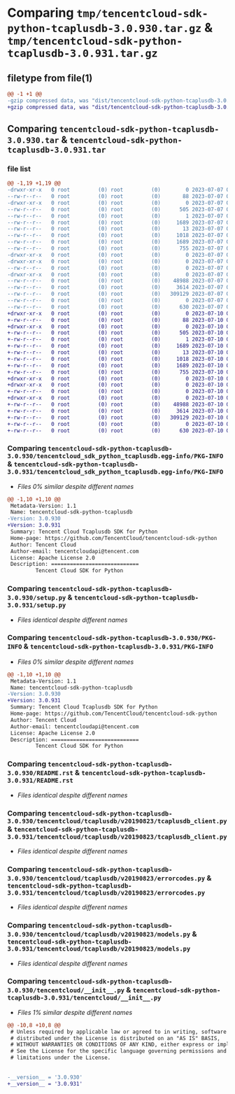# Comparing `tmp/tencentcloud-sdk-python-tcaplusdb-3.0.930.tar.gz` & `tmp/tencentcloud-sdk-python-tcaplusdb-3.0.931.tar.gz`

## filetype from file(1)

```diff
@@ -1 +1 @@
-gzip compressed data, was "dist/tencentcloud-sdk-python-tcaplusdb-3.0.930.tar", last modified: Fri Jul  7 00:32:35 2023, max compression
+gzip compressed data, was "dist/tencentcloud-sdk-python-tcaplusdb-3.0.931.tar", last modified: Mon Jul 10 00:52:53 2023, max compression
```

## Comparing `tencentcloud-sdk-python-tcaplusdb-3.0.930.tar` & `tencentcloud-sdk-python-tcaplusdb-3.0.931.tar`

### file list

```diff
@@ -1,19 +1,19 @@
-drwxr-xr-x   0 root         (0) root         (0)        0 2023-07-07 00:32:35.000000 tencentcloud-sdk-python-tcaplusdb-3.0.930/
--rw-r--r--   0 root         (0) root         (0)       88 2023-07-07 00:32:35.000000 tencentcloud-sdk-python-tcaplusdb-3.0.930/setup.cfg
-drwxr-xr-x   0 root         (0) root         (0)        0 2023-07-07 00:32:35.000000 tencentcloud-sdk-python-tcaplusdb-3.0.930/tencentcloud_sdk_python_tcaplusdb.egg-info/
--rw-r--r--   0 root         (0) root         (0)      505 2023-07-07 00:32:35.000000 tencentcloud-sdk-python-tcaplusdb-3.0.930/tencentcloud_sdk_python_tcaplusdb.egg-info/SOURCES.txt
--rw-r--r--   0 root         (0) root         (0)        1 2023-07-07 00:32:35.000000 tencentcloud-sdk-python-tcaplusdb-3.0.930/tencentcloud_sdk_python_tcaplusdb.egg-info/dependency_links.txt
--rw-r--r--   0 root         (0) root         (0)     1689 2023-07-07 00:32:35.000000 tencentcloud-sdk-python-tcaplusdb-3.0.930/tencentcloud_sdk_python_tcaplusdb.egg-info/PKG-INFO
--rw-r--r--   0 root         (0) root         (0)       13 2023-07-07 00:32:35.000000 tencentcloud-sdk-python-tcaplusdb-3.0.930/tencentcloud_sdk_python_tcaplusdb.egg-info/top_level.txt
--rw-r--r--   0 root         (0) root         (0)     1018 2023-07-07 00:32:35.000000 tencentcloud-sdk-python-tcaplusdb-3.0.930/setup.py
--rw-r--r--   0 root         (0) root         (0)     1689 2023-07-07 00:32:35.000000 tencentcloud-sdk-python-tcaplusdb-3.0.930/PKG-INFO
--rw-r--r--   0 root         (0) root         (0)      755 2023-07-07 00:32:35.000000 tencentcloud-sdk-python-tcaplusdb-3.0.930/README.rst
-drwxr-xr-x   0 root         (0) root         (0)        0 2023-07-07 00:32:35.000000 tencentcloud-sdk-python-tcaplusdb-3.0.930/tencentcloud/
-drwxr-xr-x   0 root         (0) root         (0)        0 2023-07-07 00:32:35.000000 tencentcloud-sdk-python-tcaplusdb-3.0.930/tencentcloud/tcaplusdb/
--rw-r--r--   0 root         (0) root         (0)        0 2023-07-07 00:32:35.000000 tencentcloud-sdk-python-tcaplusdb-3.0.930/tencentcloud/tcaplusdb/__init__.py
-drwxr-xr-x   0 root         (0) root         (0)        0 2023-07-07 00:32:35.000000 tencentcloud-sdk-python-tcaplusdb-3.0.930/tencentcloud/tcaplusdb/v20190823/
--rw-r--r--   0 root         (0) root         (0)    48988 2023-07-07 00:32:35.000000 tencentcloud-sdk-python-tcaplusdb-3.0.930/tencentcloud/tcaplusdb/v20190823/tcaplusdb_client.py
--rw-r--r--   0 root         (0) root         (0)     3614 2023-07-07 00:32:35.000000 tencentcloud-sdk-python-tcaplusdb-3.0.930/tencentcloud/tcaplusdb/v20190823/errorcodes.py
--rw-r--r--   0 root         (0) root         (0)   309129 2023-07-07 00:32:35.000000 tencentcloud-sdk-python-tcaplusdb-3.0.930/tencentcloud/tcaplusdb/v20190823/models.py
--rw-r--r--   0 root         (0) root         (0)        0 2023-07-07 00:32:35.000000 tencentcloud-sdk-python-tcaplusdb-3.0.930/tencentcloud/tcaplusdb/v20190823/__init__.py
--rw-r--r--   0 root         (0) root         (0)      630 2023-07-07 00:32:35.000000 tencentcloud-sdk-python-tcaplusdb-3.0.930/tencentcloud/__init__.py
+drwxr-xr-x   0 root         (0) root         (0)        0 2023-07-10 00:52:53.000000 tencentcloud-sdk-python-tcaplusdb-3.0.931/
+-rw-r--r--   0 root         (0) root         (0)       88 2023-07-10 00:52:53.000000 tencentcloud-sdk-python-tcaplusdb-3.0.931/setup.cfg
+drwxr-xr-x   0 root         (0) root         (0)        0 2023-07-10 00:52:53.000000 tencentcloud-sdk-python-tcaplusdb-3.0.931/tencentcloud_sdk_python_tcaplusdb.egg-info/
+-rw-r--r--   0 root         (0) root         (0)      505 2023-07-10 00:52:53.000000 tencentcloud-sdk-python-tcaplusdb-3.0.931/tencentcloud_sdk_python_tcaplusdb.egg-info/SOURCES.txt
+-rw-r--r--   0 root         (0) root         (0)        1 2023-07-10 00:52:53.000000 tencentcloud-sdk-python-tcaplusdb-3.0.931/tencentcloud_sdk_python_tcaplusdb.egg-info/dependency_links.txt
+-rw-r--r--   0 root         (0) root         (0)     1689 2023-07-10 00:52:53.000000 tencentcloud-sdk-python-tcaplusdb-3.0.931/tencentcloud_sdk_python_tcaplusdb.egg-info/PKG-INFO
+-rw-r--r--   0 root         (0) root         (0)       13 2023-07-10 00:52:53.000000 tencentcloud-sdk-python-tcaplusdb-3.0.931/tencentcloud_sdk_python_tcaplusdb.egg-info/top_level.txt
+-rw-r--r--   0 root         (0) root         (0)     1018 2023-07-10 00:52:52.000000 tencentcloud-sdk-python-tcaplusdb-3.0.931/setup.py
+-rw-r--r--   0 root         (0) root         (0)     1689 2023-07-10 00:52:53.000000 tencentcloud-sdk-python-tcaplusdb-3.0.931/PKG-INFO
+-rw-r--r--   0 root         (0) root         (0)      755 2023-07-10 00:52:52.000000 tencentcloud-sdk-python-tcaplusdb-3.0.931/README.rst
+drwxr-xr-x   0 root         (0) root         (0)        0 2023-07-10 00:52:53.000000 tencentcloud-sdk-python-tcaplusdb-3.0.931/tencentcloud/
+drwxr-xr-x   0 root         (0) root         (0)        0 2023-07-10 00:52:53.000000 tencentcloud-sdk-python-tcaplusdb-3.0.931/tencentcloud/tcaplusdb/
+-rw-r--r--   0 root         (0) root         (0)        0 2023-07-10 00:52:52.000000 tencentcloud-sdk-python-tcaplusdb-3.0.931/tencentcloud/tcaplusdb/__init__.py
+drwxr-xr-x   0 root         (0) root         (0)        0 2023-07-10 00:52:53.000000 tencentcloud-sdk-python-tcaplusdb-3.0.931/tencentcloud/tcaplusdb/v20190823/
+-rw-r--r--   0 root         (0) root         (0)    48988 2023-07-10 00:52:52.000000 tencentcloud-sdk-python-tcaplusdb-3.0.931/tencentcloud/tcaplusdb/v20190823/tcaplusdb_client.py
+-rw-r--r--   0 root         (0) root         (0)     3614 2023-07-10 00:52:52.000000 tencentcloud-sdk-python-tcaplusdb-3.0.931/tencentcloud/tcaplusdb/v20190823/errorcodes.py
+-rw-r--r--   0 root         (0) root         (0)   309129 2023-07-10 00:52:52.000000 tencentcloud-sdk-python-tcaplusdb-3.0.931/tencentcloud/tcaplusdb/v20190823/models.py
+-rw-r--r--   0 root         (0) root         (0)        0 2023-07-10 00:52:52.000000 tencentcloud-sdk-python-tcaplusdb-3.0.931/tencentcloud/tcaplusdb/v20190823/__init__.py
+-rw-r--r--   0 root         (0) root         (0)      630 2023-07-10 00:52:52.000000 tencentcloud-sdk-python-tcaplusdb-3.0.931/tencentcloud/__init__.py
```

### Comparing `tencentcloud-sdk-python-tcaplusdb-3.0.930/tencentcloud_sdk_python_tcaplusdb.egg-info/PKG-INFO` & `tencentcloud-sdk-python-tcaplusdb-3.0.931/tencentcloud_sdk_python_tcaplusdb.egg-info/PKG-INFO`

 * *Files 0% similar despite different names*

```diff
@@ -1,10 +1,10 @@
 Metadata-Version: 1.1
 Name: tencentcloud-sdk-python-tcaplusdb
-Version: 3.0.930
+Version: 3.0.931
 Summary: Tencent Cloud Tcaplusdb SDK for Python
 Home-page: https://github.com/TencentCloud/tencentcloud-sdk-python
 Author: Tencent Cloud
 Author-email: tencentcloudapi@tencent.com
 License: Apache License 2.0
 Description: ============================
         Tencent Cloud SDK for Python
```

### Comparing `tencentcloud-sdk-python-tcaplusdb-3.0.930/setup.py` & `tencentcloud-sdk-python-tcaplusdb-3.0.931/setup.py`

 * *Files identical despite different names*

### Comparing `tencentcloud-sdk-python-tcaplusdb-3.0.930/PKG-INFO` & `tencentcloud-sdk-python-tcaplusdb-3.0.931/PKG-INFO`

 * *Files 0% similar despite different names*

```diff
@@ -1,10 +1,10 @@
 Metadata-Version: 1.1
 Name: tencentcloud-sdk-python-tcaplusdb
-Version: 3.0.930
+Version: 3.0.931
 Summary: Tencent Cloud Tcaplusdb SDK for Python
 Home-page: https://github.com/TencentCloud/tencentcloud-sdk-python
 Author: Tencent Cloud
 Author-email: tencentcloudapi@tencent.com
 License: Apache License 2.0
 Description: ============================
         Tencent Cloud SDK for Python
```

### Comparing `tencentcloud-sdk-python-tcaplusdb-3.0.930/README.rst` & `tencentcloud-sdk-python-tcaplusdb-3.0.931/README.rst`

 * *Files identical despite different names*

### Comparing `tencentcloud-sdk-python-tcaplusdb-3.0.930/tencentcloud/tcaplusdb/v20190823/tcaplusdb_client.py` & `tencentcloud-sdk-python-tcaplusdb-3.0.931/tencentcloud/tcaplusdb/v20190823/tcaplusdb_client.py`

 * *Files identical despite different names*

### Comparing `tencentcloud-sdk-python-tcaplusdb-3.0.930/tencentcloud/tcaplusdb/v20190823/errorcodes.py` & `tencentcloud-sdk-python-tcaplusdb-3.0.931/tencentcloud/tcaplusdb/v20190823/errorcodes.py`

 * *Files identical despite different names*

### Comparing `tencentcloud-sdk-python-tcaplusdb-3.0.930/tencentcloud/tcaplusdb/v20190823/models.py` & `tencentcloud-sdk-python-tcaplusdb-3.0.931/tencentcloud/tcaplusdb/v20190823/models.py`

 * *Files identical despite different names*

### Comparing `tencentcloud-sdk-python-tcaplusdb-3.0.930/tencentcloud/__init__.py` & `tencentcloud-sdk-python-tcaplusdb-3.0.931/tencentcloud/__init__.py`

 * *Files 1% similar despite different names*

```diff
@@ -10,8 +10,8 @@
 # Unless required by applicable law or agreed to in writing, software
 # distributed under the License is distributed on an "AS IS" BASIS,
 # WITHOUT WARRANTIES OR CONDITIONS OF ANY KIND, either express or implied.
 # See the License for the specific language governing permissions and
 # limitations under the License.
 
 
-__version__ = '3.0.930'
+__version__ = '3.0.931'
```


